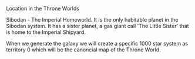 Location in the Throne Worlds

Sibodan - The Imperial Homeworld. It is the only habitable planet in the Sibodan system. It has a sister planet, a gas giant call 'The Little Sister' that is home to the Imperial Shipyard.

When we generate the galaxy we will create a specific 1000 star system as territory 0 which will be the canoncial map of the Throne World.
